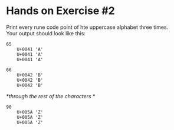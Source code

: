 # Hands on Exercise #2  
   
Print every rune code point of hte uppercase alphabet three times.
 <br>Your output should look like this:

``` 
65
    U+0041 'A'
    U+0041 'A'
    U+0041 'A'
    
66
    U+0042 'B'
    U+0042 'B'
    U+0042 'B'
```
**through the rest of the characters* * 
```
90
    U+005A 'Z'
    U+005A 'Z'
    U+005A 'Z'
```
